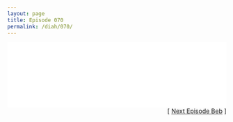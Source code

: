 ```yaml
---
layout: page
title: Episode 070
permalink: /diah/070/
---
```


<iframe allowfullscreen="true" frameborder="0" style="width:100%;" marginheight="0" marginwidth="0" mozallowfullscreen="true" scrolling="NO" src="//gdriveplayer.us/embed2.php?link=z2wgpBmGTpEzyqpaVIqjKwXJU%252BAr%252BFa7VspQ1y4PYhqMacjwAYtBuC6uL4euldzPGo8Den7%252FC0mSln0E8VxqyhUPJEJUWnpdZu6%252FNg5854BmSYIRLaBIBtILTdDnrSfwg%252BjmR8b2hxUTpJExZswj3SEXwxENpUdq%252FxOCyaMuutBtiqR76GLhOFmeV7lP%252FZKkRo9pBfMpSX4oHZcdHPN%252BZJ&amp;no_adult=yes" webkitallowfullscreen="true"></iframe>

<div align="right">[ <a href="/diah/071/">Next Episode Beb</a> ]</div>

